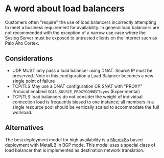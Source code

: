 # A word about load balancers

Customers often "require" the use of load balancers incorrectly attempting to meet a business requirement for availability. In general load balancers are not recommended with the exception of a narrow use case where the Syslog Server must be exposed to untrusted clients on the internet such as Palo Alto Cortex.

## Considerations

* UDP MUST only pass a load balancer using DNAT. Source IP must be preserved. Note in this configuration a Load Balancer becomes a new single point of failure
* TCP/TLS May use a DNAT configuration OR SNAT with "PROXY" Protocol enabled `SC4S_SOURCE_PROXYCONNECT=yes` (Experimental)
* TCP/TLS load balancers do not consider the weight of individual connection load is frequently biased to one instance; all members in a single resource pool should be vertically scaled to accommodate the full workload.
## Alternatives

The best deployment model for high availability is a [Microk8s](https://microk8s.io/) based deployment with MetalLB in BGP mode. This model uses a special class of load balancer that is implemented as destination network translation.